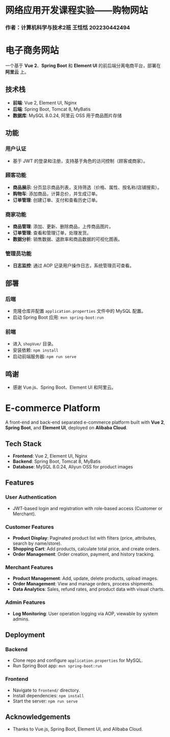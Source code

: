 # 网络应用开发课程实验——购物网站
### 作者：计算机科学与技术2班 王恬恬 202230442494
# 电子商务网站

一个基于 **Vue 2**、**Spring Boot** 和 **Element UI** 的前后端分离电商平台，部署在 **阿里云** 上。

## 技术栈

- **前端**: Vue 2, Element UI, Nginx
- **后端**: Spring Boot, Tomcat 8, MyBatis
- **数据库**: MySQL 8.0.24, 阿里云 OSS 用于商品图片存储

## 功能

### 用户认证
- 基于 JWT 的登录和注册，支持基于角色的访问控制（顾客或商家）。

### 顾客功能
- **商品展示**: 分页显示商品列表，支持筛选（价格、属性、按名称/店铺搜索）。
- **购物车**: 添加商品，计算总价，并生成订单。
- **订单管理**: 创建订单、支付和查看历史订单。

### 商家功能
- **商品管理**: 添加、更新、删除商品，上传商品图片。
- **订单管理**: 查看和管理订单，处理发货。
- **数据分析**: 销售数据、退款率和商品数据的可视化图表。

### 管理员功能
- **日志监控**: 通过 AOP 记录用户操作日志，系统管理员可查看。

## 部署

### 后端
- 克隆仓库并配置 `application.properties` 文件中的 MySQL 配置。
- 启动 Spring Boot 应用: `mvn spring-boot:run`

### 前端
- 进入 `shopVue/` 目录。
- 安装依赖: `npm install`
- 启动前端服务器: `npm run serve`

## 鸣谢

- 感谢 Vue.js、Spring Boot、Element UI 和阿里云。

# E-commerce Platform

A front-end and back-end separated e-commerce platform built with **Vue 2**, **Spring Boot**, and **Element UI**, deployed on **Alibaba Cloud**.

## Tech Stack

- **Frontend**: Vue 2, Element UI, Nginx
- **Backend**: Spring Boot, Tomcat 8, MyBatis
- **Database**: MySQL 8.0.24, Aliyun OSS for product images

## Features

### User Authentication
- JWT-based login and registration with role-based access (Customer or Merchant).

### Customer Features
- **Product Display**: Paginated product list with filters (price, attributes, search by name/store).
- **Shopping Cart**: Add products, calculate total price, and create orders.
- **Order Management**: Order creation, payment, and history tracking.

### Merchant Features
- **Product Management**: Add, update, delete products, upload images.
- **Order Management**: View and manage orders, process shipments.
- **Data Analytics**: Sales, refund rates, and product data with visual charts.

### Admin Features
- **Log Monitoring**: User operation logging via AOP, viewable by system admins.

## Deployment

### Backend
- Clone repo and configure `application.properties` for MySQL.
- Run Spring Boot app: `mvn spring-boot:run`

### Frontend
- Navigate to `frontend/` directory.
- Install dependencies: `npm install`
- Start the server: `npm run serve`

## Acknowledgements

- Thanks to Vue.js, Spring Boot, Element UI, and Alibaba Cloud.
